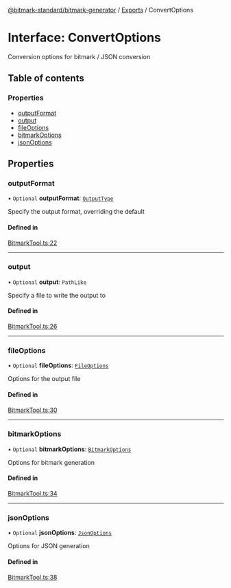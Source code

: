[@bitmark-standard/bitmark-generator](../API.md) / [Exports](../modules.md) / ConvertOptions

# Interface: ConvertOptions

Conversion options for bitmark / JSON conversion

## Table of contents

### Properties

- [outputFormat](ConvertOptions.md#outputFormat)
- [output](ConvertOptions.md#output)
- [fileOptions](ConvertOptions.md#fileOptions)
- [bitmarkOptions](ConvertOptions.md#bitmarkOptions)
- [jsonOptions](ConvertOptions.md#jsonOptions)

## Properties

### outputFormat

• `Optional` **outputFormat**: [`OutputType`](../modules.md#OutputType)

Specify the output format, overriding the default

#### Defined in

[BitmarkTool.ts:22](https://github.com/getMoreBrain/bitmark-generator/blob/de39d9c/src/BitmarkTool.ts#L22)

___

### output

• `Optional` **output**: `PathLike`

Specify a file to write the output to

#### Defined in

[BitmarkTool.ts:26](https://github.com/getMoreBrain/bitmark-generator/blob/de39d9c/src/BitmarkTool.ts#L26)

___

### fileOptions

• `Optional` **fileOptions**: [`FileOptions`](FileOptions.md)

Options for the output file

#### Defined in

[BitmarkTool.ts:30](https://github.com/getMoreBrain/bitmark-generator/blob/de39d9c/src/BitmarkTool.ts#L30)

___

### bitmarkOptions

• `Optional` **bitmarkOptions**: [`BitmarkOptions`](BitmarkOptions.md)

Options for bitmark generation

#### Defined in

[BitmarkTool.ts:34](https://github.com/getMoreBrain/bitmark-generator/blob/de39d9c/src/BitmarkTool.ts#L34)

___

### jsonOptions

• `Optional` **jsonOptions**: [`JsonOptions`](JsonOptions.md)

Options for JSON generation

#### Defined in

[BitmarkTool.ts:38](https://github.com/getMoreBrain/bitmark-generator/blob/de39d9c/src/BitmarkTool.ts#L38)
